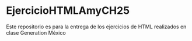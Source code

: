 # EjercicioHTMLAmyCH25
Este repositorio es para la entrega de los ejercicios de HTML realizados en clase Generation México
